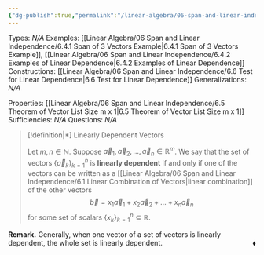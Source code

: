 ```yaml
---
{"dg-publish":true,"permalink":"/linear-algebra/06-span-and-linear-independence/6-4-linearly-dependent-vectors/","tags":["Type/Definition","Topic/Linear_Algebra"]}
---
```


Types: *N/A*
Examples: [[Linear Algebra/06 Span and Linear Independence/6.4.1 Span of 3 Vectors Example\|6.4.1 Span of 3 Vectors Example]], [[Linear Algebra/06 Span and Linear Independence/6.4.2 Examples of Linear Dependence\|6.4.2 Examples of Linear Dependence]]
Constructions: [[Linear Algebra/06 Span and Linear Independence/6.6 Test for Linear Dependence\|6.6 Test for Linear Dependence]]
Generalizations: *N/A*

Properties: [[Linear Algebra/06 Span and Linear Independence/6.5 Theorem of Vector List Size m x 1\|6.5 Theorem of Vector List Size m x 1]]
Sufficiencies: *N/A*
Questions: *N/A*

> [!definition|*] Linearly Dependent Vectors
> 
> Let $m, n \in \mathbb{N}$. Suppose $\vec{a}_{1},\vec{a}_{2}, \dots, \vec{a}_{n} \in \mathbb{R}^{m}$. We say that the set of vectors $\{ \vec{a}_{k} \}_{k=1}^{n}$ is **linearly dependent** if and only if one of the vectors can be written as a [[Linear Algebra/06 Span and Linear Independence/6.1 Linear Combination of Vectors\|linear combination]] of the other vectors
> $$
> \vec{b} = x_{1}\vec{a}_{1}+x_{2}\vec{a}_{2}+\dots+x_{n}\vec{a}_{n}
> $$
> for some set of scalars $\{ x_{k} \}^{n}_{k=1} \subseteq \mathbb{R}$.

**Remark.** Generally, when one vector of a set of vectors is linearly dependent, the whole set is linearly dependent.
 <span style='float:right;'>$\blacklozenge$</span>
